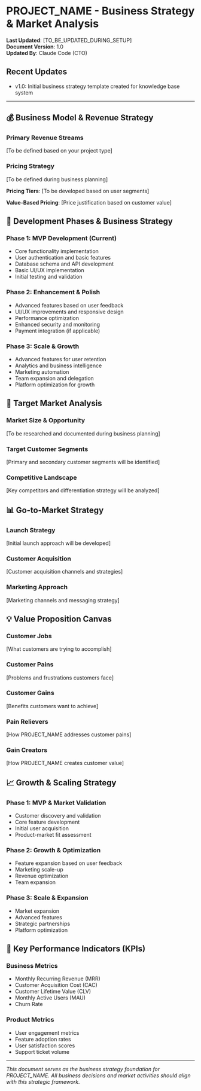# PROJECT_NAME - Business Strategy & Market Analysis

**Last Updated**: [TO_BE_UPDATED_DURING_SETUP]  
**Document Version**: 1.0  
**Updated By**: Claude Code (CTO)

## Recent Updates
- v1.0: Initial business strategy template created for knowledge base system

---

## 💰 Business Model & Revenue Strategy

### Primary Revenue Streams
[To be defined based on your project type]

### Pricing Strategy
[To be defined during business planning]

**Pricing Tiers**: [To be developed based on user segments]

**Value-Based Pricing**: [Price justification based on customer value]

## 🎯 Development Phases & Business Strategy

### Phase 1: MVP Development (Current)
- Core functionality implementation
- User authentication and basic features
- Database schema and API development
- Basic UI/UX implementation
- Initial testing and validation

### Phase 2: Enhancement & Polish
- Advanced features based on user feedback
- UI/UX improvements and responsive design
- Performance optimization
- Enhanced security and monitoring
- Payment integration (if applicable)

### Phase 3: Scale & Growth
- Advanced features for user retention
- Analytics and business intelligence
- Marketing automation
- Team expansion and delegation
- Platform optimization for growth

## 🎯 Target Market Analysis

### Market Size & Opportunity
[To be researched and documented during business planning]

### Target Customer Segments
[Primary and secondary customer segments will be identified]

### Competitive Landscape
[Key competitors and differentiation strategy will be analyzed]

## 📊 Go-to-Market Strategy

### Launch Strategy
[Initial launch approach will be developed]

### Customer Acquisition
[Customer acquisition channels and strategies]

### Marketing Approach
[Marketing channels and messaging strategy]

## 💡 Value Proposition Canvas

### Customer Jobs
[What customers are trying to accomplish]

### Customer Pains
[Problems and frustrations customers face]

### Customer Gains
[Benefits customers want to achieve]

### Pain Relievers
[How PROJECT_NAME addresses customer pains]

### Gain Creators
[How PROJECT_NAME creates customer value]

## 📈 Growth & Scaling Strategy

### Phase 1: MVP & Market Validation
- Customer discovery and validation
- Core feature development
- Initial user acquisition
- Product-market fit assessment

### Phase 2: Growth & Optimization
- Feature expansion based on user feedback
- Marketing scale-up
- Revenue optimization
- Team expansion

### Phase 3: Scale & Expansion
- Market expansion
- Advanced features
- Strategic partnerships
- Platform optimization

## 🎪 Key Performance Indicators (KPIs)

### Business Metrics
- Monthly Recurring Revenue (MRR)
- Customer Acquisition Cost (CAC)
- Customer Lifetime Value (CLV)
- Monthly Active Users (MAU)
- Churn Rate

### Product Metrics
- User engagement metrics
- Feature adoption rates
- User satisfaction scores
- Support ticket volume

---

*This document serves as the business strategy foundation for PROJECT_NAME. All business decisions and market activities should align with this strategic framework.*